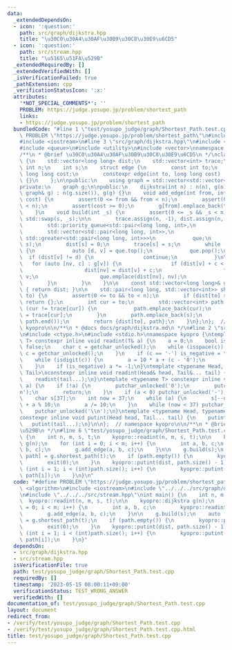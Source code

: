 ```yaml
---
data:
  _extendedDependsOn:
  - icon: ':question:'
    path: src/graph/dijkstra.hpp
    title: "\u30C0\u30A4\u30AF\u30B9\u30C8\u30E9\u6CD5"
  - icon: ':question:'
    path: src/stream.hpp
    title: "\u5165\u51FA\u529B"
  _extendedRequiredBy: []
  _extendedVerifiedWith: []
  _isVerificationFailed: true
  _pathExtension: cpp
  _verificationStatusIcon: ':x:'
  attributes:
    '*NOT_SPECIAL_COMMENTS*': ''
    PROBLEM: https://judge.yosupo.jp/problem/shortest_path
    links:
    - https://judge.yosupo.jp/problem/shortest_path
  bundledCode: "#line 1 \"test/yosupo_judge/graph/Shortest_Path.test.cpp\"\n#define\
    \ PROBLEM \"https://judge.yosupo.jp/problem/shortest_path\"\n#include <algorithm>\n\
    #include <iostream>\n#line 3 \"src/graph/dijkstra.hpp\"\n#include <cassert>\n\
    #include <queue>\n#include <utility>\n#include <vector>\nnamespace kyopro {\n\n\
    /**\n * @brief \u30C0\u30A4\u30AF\u30B9\u30C8\u30E9\u6CD5\n */\nclass dijkstra\
    \ {\n    std::vector<long long> dist;\n    std::vector<int> trace;\n    const\
    \ int n;\n    int s;\n    struct edge {\n        const int to;\n        const\
    \ long long cost;\n        constexpr edge(int to, long long cost) : to(to), cost(cost)\
    \ {}\n    };\n\npublic:\n    using graph = std::vector<std::vector<edge>>;\n\n\
    private:\n    graph g;\n\npublic:\n    dijkstra(int n) : n(n), g(n) {}\n    dijkstra(const\
    \ graph& g) : n(g.size()), g(g) {}\n    void add_edge(int from, int to, long long\
    \ cost) {\n        assert(0 <= from && from < n);\n        assert(0 <= to && to\
    \ < n);\n        assert(cost >= 0);\n        g[from].emplace_back(to, cost);\n\
    \    }\n    void build(int _s) {\n        assert(0 <= _s && _s < n);\n       \
    \ std::swap(s, _s);\n\n        trace.assign(n, -1), dist.assign(n, (long long)1e18);\n\
    \        std::priority_queue<std::pair<long long, int>,\n                    \
    \        std::vector<std::pair<long long, int>>,\n                           \
    \ std::greater<std::pair<long long, int>>>\n            que;\n        que.emplace(0,\
    \ s);\n        dist[s] = 0;\n        trace[s] = s;\n        while (!que.empty())\
    \ {\n            auto [d, v] = que.top();\n            que.pop();\n          \
    \  if (dist[v] != d) {\n                continue;\n            }\n\n         \
    \   for (auto [nv, c] : g[v]) {\n                if (dist[v] + c < dist[nv]) {\n\
    \                    dist[nv] = dist[v] + c;\n                    trace[nv] =\
    \ v;\n                    que.emplace(dist[nv], nv);\n                }\n    \
    \        }\n        }\n    }\n\n    const std::vector<long long>& get_dist() const\
    \ { return dist; }\n\n    std::pair<long long, std::vector<int>> shortest_path(int\
    \ to) {\n        assert(0 <= to && to < n);\n        if (dist[to] >= (long long)1e18)\
    \ return {};\n        int cur = to;\n        std::vector<int> path;\n        while\
    \ (cur != trace[cur]) {\n            path.emplace_back(cur);\n            cur\
    \ = trace[cur];\n        }\n        path.emplace_back(s);\n        std::reverse(path.begin(),\
    \ path.end());\n        return {dist[to], path};\n    }\n};\n};  // namespace\
    \ kyopro\n\n/**\n * @docs docs/graph/dijkstra.md\n */\n#line 2 \"src/stream.hpp\"\
    \n#include <ctype.h>\n#include <stdio.h>\nnamespace kyopro {\ntemplate <typename\
    \ T> constexpr inline void readint(T& a) {\n    a = 0;\n    bool is_negative =\
    \ false;\n    char c = getchar_unlocked();\n    while (isspace(c)) {\n       \
    \ c = getchar_unlocked();\n    }\n    if (c == '-') is_negative = true, c = getchar_unlocked();\n\
    \    while (isdigit(c)) {\n        a = 10 * a + (c - '0');\n        c = getchar_unlocked();\n\
    \    }\n    if (is_negative) a *= -1;\n}\ntemplate <typename Head, typename...\
    \ Tail>\nconstexpr inline void readint(Head& head, Tail&... tail) {\n    readint(head);\n\
    \    readint(tail...);\n}\ntemplate <typename T> constexpr inline void putint(T\
    \ a) {\n    if (!a) {\n        putchar_unlocked('0');\n        putchar_unlocked('\\\
    n');\n        return;\n    }\n    if (a < 0) putchar_unlocked('-'), a *= -1;\n\
    \    char s[37];\n    int now = 37;\n    while (a) {\n        s[--now] = (char)'0'\
    \ + a % 10;\n        a /= 10;\n    }\n    while (now < 37) putchar_unlocked(s[now++]);\n\
    \    putchar_unlocked('\\n');\n}\ntemplate <typename Head, typename... Tail>\n\
    constexpr inline void putint(Head head, Tail... tail) {\n    putint(head);\n \
    \   putint(tail...);\n}\n\n};  // namespace kyopro\n\n/**\n * @brief \u5165\u51FA\
    \u529B\n */\n#line 6 \"test/yosupo_judge/graph/Shortest_Path.test.cpp\"\nint main()\
    \ {\n    int n, m, s, t;\n    kyopro::readint(n, m, s, t);\n\n    kyopro::dijkstra\
    \ g(n);\n    for (int i = 0; i < m; i++) {\n        int a, b, c;\n        kyopro::readint(a,\
    \ b, c);\n        g.add_edge(a, b, c);\n    }\n\n    g.build(s);\n    auto [dist,\
    \ path] = g.shortest_path(t);\n    if (path.empty()) {\n        kyopro::putint(-1);\n\
    \        exit(0);\n    }\n    kyopro::putint(dist, path.size() - 1);\n    for\
    \ (int i = 1; i < (int)path.size(); i++) {\n        kyopro::putint(path[i - 1],\
    \ path[i]);\n    }\n}\n"
  code: "#define PROBLEM \"https://judge.yosupo.jp/problem/shortest_path\"\n#include\
    \ <algorithm>\n#include <iostream>\n#include \"../../../src/graph/dijkstra.hpp\"\
    \n#include \"../../../src/stream.hpp\"\nint main() {\n    int n, m, s, t;\n  \
    \  kyopro::readint(n, m, s, t);\n\n    kyopro::dijkstra g(n);\n    for (int i\
    \ = 0; i < m; i++) {\n        int a, b, c;\n        kyopro::readint(a, b, c);\n\
    \        g.add_edge(a, b, c);\n    }\n\n    g.build(s);\n    auto [dist, path]\
    \ = g.shortest_path(t);\n    if (path.empty()) {\n        kyopro::putint(-1);\n\
    \        exit(0);\n    }\n    kyopro::putint(dist, path.size() - 1);\n    for\
    \ (int i = 1; i < (int)path.size(); i++) {\n        kyopro::putint(path[i - 1],\
    \ path[i]);\n    }\n}"
  dependsOn:
  - src/graph/dijkstra.hpp
  - src/stream.hpp
  isVerificationFile: true
  path: test/yosupo_judge/graph/Shortest_Path.test.cpp
  requiredBy: []
  timestamp: '2023-05-15 08:00:11+09:00'
  verificationStatus: TEST_WRONG_ANSWER
  verifiedWith: []
documentation_of: test/yosupo_judge/graph/Shortest_Path.test.cpp
layout: document
redirect_from:
- /verify/test/yosupo_judge/graph/Shortest_Path.test.cpp
- /verify/test/yosupo_judge/graph/Shortest_Path.test.cpp.html
title: test/yosupo_judge/graph/Shortest_Path.test.cpp
---
```


